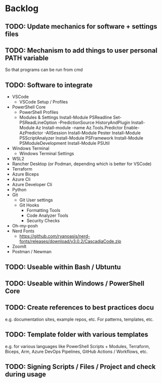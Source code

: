 # Backlog

## TODO: Update mechanics for software + settings files

## TODO: Mechanism to add things to user personal PATH variable
So that programs can be run from cmd

## TODO: Software to integrate
- VSCode
  - VSCode Setup / Profiles
- PowerShell Core
  - PowerShell Profiles
  - Modules & Settings
      Install-Module PSReadline
      Set-PSReadLineOption -PredictionSource HistoryAndPlugin
      Install-Module Az
      Install-module -name Az.Tools.Predictor
      Enable-AzPredictor -AllSession
      Install-Module Pester
      Install-Module PSScriptAnalyzer
      Install-Module PSFramework
      Install-Module PSModuleDevelopment
      Install-Module PSUtil
- Windows Terminal
  - Windows Terminal Settings
- WSL2
- Rancher Desktop (or Podman, depending which is better for VSCode)
- Terraform
- Azure Biceps
- Azure Cli
- Azure Developer Cli
- Python
- Git
  - Git User settings
  - Git Hooks
    - Formatting Tools
    - Code Analyzer Tools
    - Security Checks
- Oh-my-posh
- Nerd Fonts
  - https://github.com/ryanoasis/nerd-fonts/releases/download/v3.0.2/CascadiaCode.zip
- ZoomIt
- Postman / Newman

## TODO: Useable within Bash / Ubtuntu

## TODO: Useable within Windows / PowerShell Core

## TODO: Create references to best practices docu
e.g. documentation sites, example repos, etc.
For patterns, templates, etc.

## TODO: Template folder with various templates
e.g. for various languages like PowerShell Scripts + Modules, Terraform, Biceps, Arm, Azure DevOps Pipelines, GitHub Actions / Workflows, etc.

## TODO: Signing Scripts / Files / Project and check during usage
